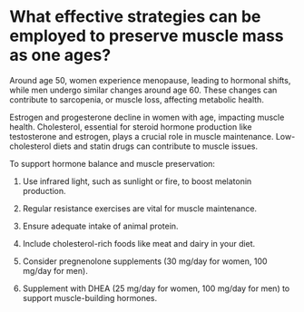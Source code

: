# What effective strategies can be employed to preserve muscle mass as one ages?

Around age 50, women experience menopause, leading to hormonal shifts, while men undergo similar changes around age 60. These changes can contribute to sarcopenia, or muscle loss, affecting metabolic health.

Estrogen and progesterone decline in women with age, impacting muscle health. Cholesterol, essential for steroid hormone production like testosterone and estrogen, plays a crucial role in muscle maintenance. Low-cholesterol diets and statin drugs can contribute to muscle issues.

To support hormone balance and muscle preservation:

1. Use infrared light, such as sunlight or fire, to boost melatonin production.

2. Regular resistance exercises are vital for muscle maintenance.

3. Ensure adequate intake of animal protein.

4. Include cholesterol-rich foods like meat and dairy in your diet.

5. Consider pregnenolone supplements (30 mg/day for women, 100 mg/day for men).

6. Supplement with DHEA (25 mg/day for women, 100 mg/day for men) to support muscle-building hormones.